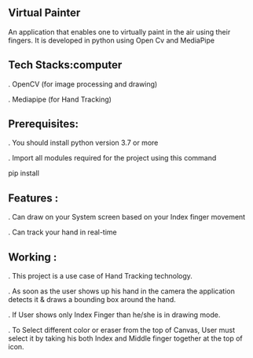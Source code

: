 Virtual Painter
-------------------------

An application that enables one to virtually paint in the air using their fingers. It is developed in python using Open Cv and MediaPipe

Tech Stacks:computer
-------------------

 . OpenCV (for image processing and drawing)
 
 . Mediapipe (for Hand Tracking)
 
Prerequisites:
-----------------

   . You should install python version 3.7 or more
   
   . Import all modules required for the project using this command

pip install <module name>

Features :
-----------

  . Can draw on your System screen based on your Index finger movement
 
  . Can track your hand in real-time

Working :
--------------

   . This project is a use case of Hand Tracking technology.
 
   . As soon as the user shows up his hand in the camera the application detects it & draws a bounding box around the hand.
 
   . If User shows only Index Finger than he/she is in drawing mode.
 
   . To Select different color or eraser from the top of Canvas, User must select it by taking his both Index and Middle finger together at the top of    icon.
